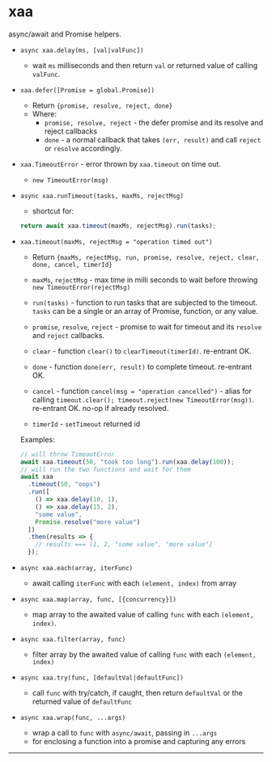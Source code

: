 # xaa

async/await and Promise helpers.

- `async xaa.delay(ms, [val|valFunc])`

  - wait `ms` milliseconds and then return `val` or returned value of calling `valFunc`.

- `xaa.defer([Promise = global.Promise])`

  - Return `{promise, resolve, reject, done}`
  - Where:
    - `promise, resolve, reject` - the defer promise and its resolve and reject callbacks
    - `done` - a normal callback that takes `(err, result)` and call `reject` or `resolve` accordingly.

- `xaa.TimeoutError` - error thrown by `xaa.timeout` on time out.

  - `new TimeoutError(msg)`

- `async xaa.runTimeout(tasks, maxMs, rejectMsg)`

  - shortcut for:

  ```js
  return await xaa.timeout(maxMs, rejectMsg).run(tasks);
  ```

- `xaa.timeout(maxMs, rejectMsg = "operation timed out")`

  - Return `{maxMs, rejectMsg, run, promise, resolve, reject, clear, done, cancel, timerId}`

  - `maxMs`, `rejectMsg` - max time in milli seconds to wait before throwing `new TimeoutError(rejectMsg)`
  - `run(tasks)` - function to run tasks that are subjected to the timeout. `tasks` can be a single or an array of Promise, function, or any value.
  - `promise`, `resolve`, `reject` - promise to wait for timeout and its `resolve` and `reject` callbacks.
  - `clear` - function `clear()` to `clearTimeout(timerId)`. re-entrant OK.
  - `done` - function `done(err, result)` to complete timeout. re-entrant OK.
  - `cancel` - function `cancel(msg = "operation cancelled")` - alias for calling `timeout.clear(); timeout.reject(new TimeoutError(msg))`. re-entrant OK. no-op if already resolved.
  - `timerId` - `setTimeout` returned id

  Examples:

  ```js
  // will throw TimeoutError
  await xaa.timeout(50, "took too long").run(xaa.delay(100));
  // will run the two functions and wait for them
  await xaa
    .timeout(50, "oops")
    .run([
      () => xaa.delay(10, 1),
      () => xaa.delay(15, 2),
      "some value",
      Promise.resolve("more value")
    ])
    .then(results => {
      // results === [1, 2, "some value", "more value"]
    });
  ```

* `async xaa.each(array, iterFunc)`

  - await calling `iterFunc` with each `(element, index)` from array

- `async xaa.map(array, func, [{concurrency}])`

  - map array to the awaited value of calling `func` with each `(element, index)`.

- `async xaa.filter(array, func)`

  - filter array by the awaited value of calling `func` with each `(element, index)`

- `async xaa.try(func, [defaultVal|defaultFunc])`

  - call `func` with try/catch, if caught, then return `defaultVal` or the returned value of `defaultFunc`

- `async xaa.wrap(func, ...args)`

  - wrap a call to `func` with `async/await`, passing in `...args`
  - for enclosing a function into a promise and capturing any errors

---
